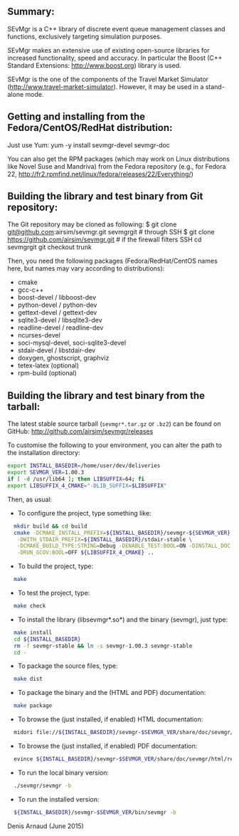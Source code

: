 
Summary:
---------
SEvMgr is a C++ library of discrete event queue management classes and
functions, exclusively targeting simulation purposes.

SEvMgr makes an extensive use of existing open-source libraries for
increased functionality, speed and accuracy. In particular the 
Boost (C++ Standard Extensions: http://www.boost.org) library is used.

SEvMgr is the one of the components of the Travel Market Simulator
(http://www.travel-market-simulator). However, it may be used in a
stand-alone mode.

Getting and installing from the Fedora/CentOS/RedHat distribution:
------------------------------------------------------------------
Just use Yum:
yum -y install sevmgr-devel sevmgr-doc

You can also get the RPM packages (which may work on Linux
distributions like Novel Suse and Mandriva) from the Fedora repository
(e.g., for Fedora 22, 
http://fr2.rpmfind.net/linux/fedora/releases/22/Everything/)


Building the library and test binary from Git repository:
----------------------------------------------------------------
The Git repository may be cloned as following:
$ git clone git@github.com:airsim/sevmgr.git sevmgrgit # through SSH
$ git clone https://github.com/airsim/sevmgr.git # if the firewall filters SSH
cd sevmgrgit
git checkout trunk

Then, you need the following packages (Fedora/RedHat/CentOS names here, 
but names may vary according to distributions):
* cmake
* gcc-c++
* boost-devel / libboost-dev
* python-devel / python-dev
* gettext-devel / gettext-dev
* sqlite3-devel / libsqlite3-dev
* readline-devel / readline-dev
* ncurses-devel
* soci-mysql-devel, soci-sqlite3-devel
* stdair-devel / libstdair-dev
* doxygen, ghostscript, graphviz
* tetex-latex (optional)
* rpm-build (optional)


Building the library and test binary from the tarball:
------------------------------------------------------
The latest stable source tarball (`sevmgr*.tar.gz` or `.bz2`) can be
found on GitHub: http://github.com/airsim/sevmgr/releases

To customise the following to your environment, you can alter the path
to the installation directory:
```bash
export INSTALL_BASEDIR=/home/user/dev/deliveries
export SEVMGR_VER=1.00.3
if [ -d /usr/lib64 ]; then LIBSUFFIX=64; fi
export LIBSUFFIX_4_CMAKE="-DLIB_SUFFIX=$LIBSUFFIX"
```

Then, as usual:
* To configure the project, type something like:
```bash
  mkdir build && cd build
  cmake -DCMAKE_INSTALL_PREFIX=${INSTALL_BASEDIR}/sevmgr-${SEVMGR_VER} \
   -DWITH_STDAIR_PREFIX=${INSTALL_BASEDIR}/stdair-stable \
   -DCMAKE_BUILD_TYPE:STRING=Debug -DENABLE_TEST:BOOL=ON -DINSTALL_DOC:BOOL=ON \
   -DRUN_GCOV:BOOL=OFF ${LIBSUFFIX_4_CMAKE} ..
```
* To build the project, type:
```bash
  make
```
* To test the project, type:
```bash
  make check
```
* To install the library (libsevmgr*.so*) and the binary (sevmgr),
  just type:
```bash
  make install
  cd ${INSTALL_BASEDIR}
  rm -f sevmgr-stable && ln -s sevmgr-1.00.3 sevmgr-stable
  cd -
```
* To package the source files, type:
```bash
  make dist
```
* To package the binary and the (HTML and PDF) documentation:
```bash
  make package
```
* To browse the (just installed, if enabled) HTML documentation:
```bash
  midori file://${INSTALL_BASEDIR}/sevmgr-$SEVMGR_VER/share/doc/sevmgr/html/index.html
```
* To browse the (just installed, if enabled) PDF documentation:
```bash
  evince ${INSTALL_BASEDIR}/sevmgr-$SEVMGR_VER/share/doc/sevmgr/html/refman.pdf
```
* To run the local binary version:
```bash
  ./sevmgr/sevmgr -b
```
* To run the installed version:
```bash
  ${INSTALL_BASEDIR}/sevmgr-$SEVMGR_VER/bin/sevmgr -b
```

Denis Arnaud (June 2015)

